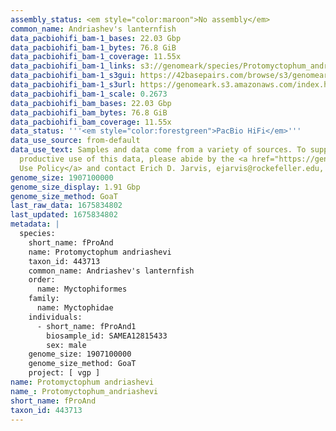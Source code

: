 ```yaml
---
assembly_status: <em style="color:maroon">No assembly</em>
common_name: Andriashev's lanternfish
data_pacbiohifi_bam-1_bases: 22.03 Gbp
data_pacbiohifi_bam-1_bytes: 76.8 GiB
data_pacbiohifi_bam-1_coverage: 11.55x
data_pacbiohifi_bam-1_links: s3://genomeark/species/Protomyctophum_andriashevi/fProAnd1/genomic_data/pacbio_hifi/<br>
data_pacbiohifi_bam-1_s3gui: https://42basepairs.com/browse/s3/genomeark/species/Protomyctophum_andriashevi/fProAnd1/genomic_data/pacbio_hifi/
data_pacbiohifi_bam-1_s3url: https://genomeark.s3.amazonaws.com/index.html?prefix=species/Protomyctophum_andriashevi/fProAnd1/genomic_data/pacbio_hifi/
data_pacbiohifi_bam-1_scale: 0.2673
data_pacbiohifi_bam_bases: 22.03 Gbp
data_pacbiohifi_bam_bytes: 76.8 GiB
data_pacbiohifi_bam_coverage: 11.55x
data_status: '''<em style="color:forestgreen">PacBio HiFi</em>'''
data_use_source: from-default
data_use_text: Samples and data come from a variety of sources. To support fair and
  productive use of this data, please abide by the <a href="https://genome10k.soe.ucsc.edu/data-use-policies/">Data
  Use Policy</a> and contact Erich D. Jarvis, ejarvis@rockefeller.edu, with any questions.
genome_size: 1907100000
genome_size_display: 1.91 Gbp
genome_size_method: GoaT
last_raw_data: 1675834802
last_updated: 1675834802
metadata: |
  species:
    short_name: fProAnd
    name: Protomyctophum andriashevi
    taxon_id: 443713
    common_name: Andriashev's lanternfish
    order:
      name: Myctophiformes
    family:
      name: Myctophidae
    individuals:
      - short_name: fProAnd1
        biosample_id: SAMEA12815433
        sex: male
    genome_size: 1907100000
    genome_size_method: GoaT
    project: [ vgp ]
name: Protomyctophum andriashevi
name_: Protomyctophum_andriashevi
short_name: fProAnd
taxon_id: 443713
---
```


